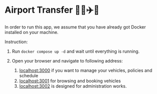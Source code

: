 # Airport Transfer 🚃🚗✈️🚄

In order to run this app, we assume that you have already got Docker installed on your machine.

Instruction:

1. Run `docker compose up -d` and wait until everything is running.

2. Open your browser and navigate to following address:
    1. [localhost:3000](http://localhost:3000) if you want to manage your vehicles, policies and schedule
    2. [localhost:3001](http://localhost:3001) for browsing and booking vehicles
    3. [localhost:3002](http://localhost:3002) is designed for administration works.
